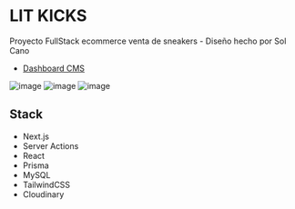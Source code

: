 # LIT KICKS

Proyecto FullStack ecommerce venta de sneakers - Diseño hecho por Sol Cano
- [Dashboard CMS](https://lit-kicks-admin.vercel.app/)

![image](https://github.com/LaVieja1/lit-kicks-store/assets/65514301/2a601b59-c3e6-46f9-9111-56e05ca49df7)
![image](https://github.com/LaVieja1/lit-kicks-store/assets/65514301/2ea4f6e0-adef-441f-a450-3c5f52211d6f)
![image](https://github.com/LaVieja1/lit-kicks-store/assets/65514301/2c657b83-6260-49d1-a63c-c52983c49c1d)


## Stack

- Next.js
- Server Actions
- React
- Prisma
- MySQL
- TailwindCSS
- Cloudinary

